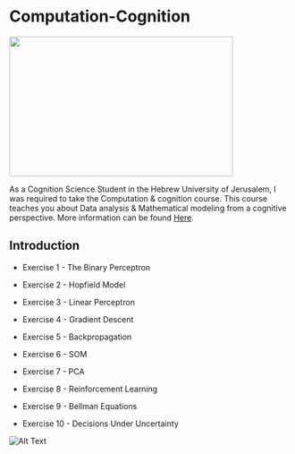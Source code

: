 # Computation-Cognition

<img src="https://www.hopkinsmedicine.org/sebin/z/n/neurocognition-209866700.jpg" width= "400" height= "250">

As a Cognition Science Student in the Hebrew University of Jerusalem, I was required to take the Computation &amp; cognition course.
This course teaches you about Data analysis &amp; Mathematical modeling from a cognitive perspective. More information can be found [Here](https://shnaton.huji.ac.il/index.php/NewSyl/06119/2/).

## Introduction
- Exercise 1 - The Binary Perceptron

- Exercise 2 - Hopfield Model

- Exercise 3 - Linear Perceptron

- Exercise 4 - Gradient Descent

- Exercise 5 - Backpropagation

- Exercise 6 - SOM

- Exercise 7 - PCA

- Exercise 8 - Reinforcement Learning

- Exercise 9 - Bellman Equations

- Exercise 10 - Decisions Under Uncertainty


![Alt Text](https://media2.giphy.com/media/Iup13qWlzAqsBItALB/giphy.gif?cid=ecf05e47gg33j4eea6shx3jbsqhj55r07gmt6wwkje9e24ah&rid=giphy.gif&ct=g)


